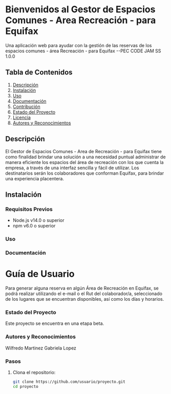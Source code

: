 # Bienvenidos al Gestor de Espacios Comunes - Area Recreación - para Equifax 
Una aplicación web para ayudar con la gestión de las reservas de los espacios comunes - área Recreación - para Equifax --PEC CODE JAM SS 1.0.0

## Tabla de Contenidos
1. [Descripción](#descripción)
2. [Instalación](#instalación)
3. [Uso](#uso)
4. [Documentación](#documentación)
5. [Contribución](#contribución)
6. [Estado del Proyecto](#estado-del-proyecto)
7. [Licencia](#licencia)
8. [Autores y Reconocimientos](#autores-y-reconocimientos)

## Descripción
El Gestor de Espacios Comunes - Area de Recreación - para Equifax tiene como finalidad brindar una solución a una necesidad puntual administrar de manera eficiente los espacios del área de recreación con los que cuenta la empresa, a través de una interfaz sencilla y fácil de utilizar. Los destinatarios serán los colaboradores que conforman Equifax, para brindar una experiencia placentera.

## Instalación

### Requisitos Previos
- Node.js v14.0 o superior
- npm v6.0 o superior
### Uso 

### Documentación
# Guía de Usuario
Para generar alguna reserva en algún Área de Recreación en Equifax, se podrá realizar utilizando el e-mail o el Rut del colaborador/a, seleccionado de los lugares que se encuentran disponibles, así como los días y horarios.
### Estado del Proyecto
Este proyecto se encuentra en una etapa beta.

### Autores y Reconocimientos
Wilfredo Martinez
Gabriela Lopez 

### Pasos
1. Clona el repositorio:
   ```sh
   git clone https://github.com/usuario/proyecto.git
   cd proyecto
